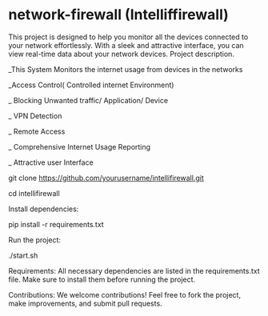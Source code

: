 # network-firewall (Intelliffirewall)
This project is designed to help you monitor all the devices connected to your network effortlessly. With a sleek and attractive interface, you can view real-time data about your network devices.
Project description.

_This System Monitors the internet usage from devices in the networks

_Access Control( Controlled internet Environment)

_ Blocking Unwanted traffic/ Application/ Device

_ VPN Detection

_ Remote Access

_ Comprehensive Internet Usage Reporting 

_ Attractive user Interface



  git clone https://github.com/yourusername/intellifirewall.git
  
  cd intellifirewall
  
Install dependencies:

  pip install -r requirements.txt
  
Run the project:

  ./start.sh
  
Requirements:
  All necessary dependencies are listed in the requirements.txt file. Make sure to install them before running the project.

Contributions:
  We welcome contributions! Feel free to fork the project, make improvements, and submit pull requests.


